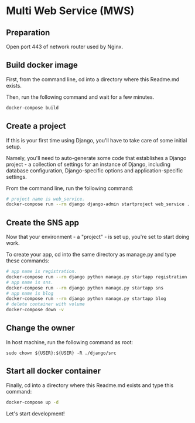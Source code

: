 # Multi Web Service (MWS)
## Preparation
Open port 443 of network router used by Nginx.

## Build docker image
First, from the command line, cd into a directory where this Readme.md exists.

Then, run the following command and wait for a few minutes.

```bash
docker-compose build
```

## Create a project
If this is your first time using Django, you'll have to take care of some initial setup.

Namely, you'll need to auto-generate some code that establishes a Django project - a collection of settings for an instance of Django,
including database configuration, Django-specific options and application-specific settings.

From the command line, run the following command:

```bash
# project name is web_service.
docker-compose run --rm django django-admin startproject web_service .
```

## Create the SNS app
Now that your environment - a "project" - is set up, you're set to start doing work.

To create your app, cd into the same directory as manage.py and type these commands:

```bash
# app name is registration.
docker-compose run --rm django python manage.py startapp registration
# app name is sns.
docker-compose run --rm django python manage.py startapp sns
# app name is blog
docker-compose run --rm django python manage.py startapp blog
# delete container with volume
docker-compose down -v
```

## Change the owner
In host machine, run the following command as root:

```
sudo chown ${USER}:${USER} -R ./django/src
```

## Start all docker container
Finally, cd into a directory where this Readme.md exists and type this command:

```bash
docker-compose up -d
```

Let's start development!
